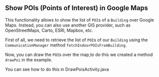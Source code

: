 ## <a name="drawpois"><a/> Show POIs (Points of Interest) in Google Maps
This functionality allows to show the list of `POI`s of a `Building` over Google Maps. Instead, you can also use another GIS provider, such as OpenStreetMaps, Carto, ESRI, Mapbox, etc.

First of all, we need to retrieve the list of `POI`s of our `Building` using the `CommunicationManager` method `fetchIndoorPOIsFromBuilding`.

Now, you can draw the `POI`s over the map,to do this we created a method `drawPoi` in the example.

You can see how to do this in DrawPoisActivity.java
